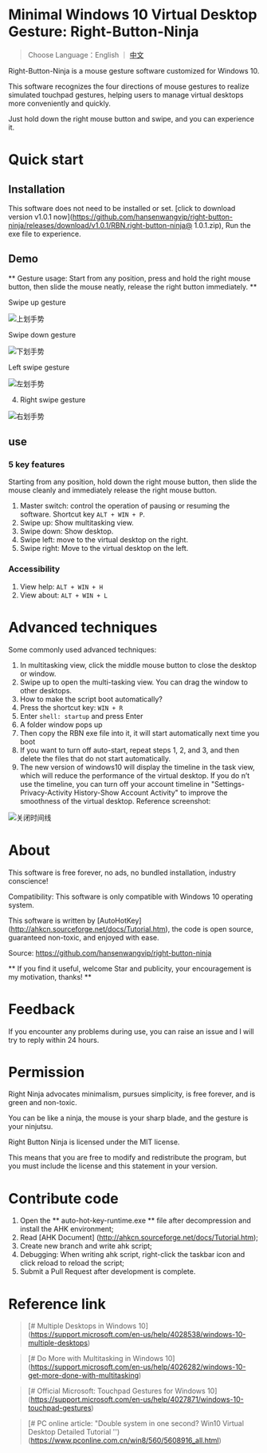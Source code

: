 # Minimal Windows 10 Virtual Desktop Gesture: Right-Button-Ninja

> Choose Language：English ｜ [中文](https://github.com/hansenwangvip/right-button-ninja/edit/master/README.md)

Right-Button-Ninja is a mouse gesture software customized for Windows 10.

This software recognizes the four directions of mouse gestures to realize simulated touchpad gestures, helping users to manage virtual desktops more conveniently and quickly.

Just hold down the right mouse button and swipe, and you can experience it.

# Quick start

## Installation

This software does not need to be installed or set.
[click to download version v1.0.1 now](https://github.com/hansenwangvip/right-button-ninja/releases/download/v1.0.1/RBN.right-button-ninja@ 1.0.1.zip), Run the exe file to experience.

## Demo

** Gesture usage: Start from any position, press and hold the right mouse button, then slide the mouse neatly, release the right button immediately. **

Swipe up gesture

![上划手势](./imgs/slide-up.gif)

Swipe down gesture

![下划手势](./imgs/slide-down.gif)

Left swipe gesture

![左划手势](./imgs/slide-left.gif)

4. Right swipe gesture

![右划手势](./imgs/slide-right.gif)


## use

### 5 key features

Starting from any position, hold down the right mouse button, then slide the mouse cleanly and immediately release the right mouse button.

1. Master switch: control the operation of pausing or resuming the software. Shortcut key `ALT + WIN + P`.
2. Swipe up: Show multitasking view.
3. Swipe down: Show desktop.
4. Swipe left: move to the virtual desktop on the right.
5. Swipe right: Move to the virtual desktop on the left.

### Accessibility

1. View help: `ALT + WIN + H`
2. View about: `ALT + WIN + L`


# Advanced techniques

Some commonly used advanced techniques:

1. In multitasking view, click the middle mouse button to close the desktop or window.
2. Swipe up to open the multi-tasking view. You can drag the window to other desktops.
3. How to make the script boot automatically?
1. Press the shortcut key: `WIN + R`
2. Enter `shell: startup` and press Enter
3. A folder window pops up
4. Then copy the RBN exe file into it, it will start automatically next time you boot
5. If you want to turn off auto-start, repeat steps 1, 2, and 3, and then delete the files that do not start automatically.
4. The new version of windows10 will display the timeline in the task view, which will reduce the performance of the virtual desktop. If you do n’t use the timeline, you can turn off your account timeline in "Settings-Privacy-Activity History-Show Account Activity" to improve the smoothness of the virtual desktop. Reference screenshot:

![关闭时间线](./imgs/turn-off-timeline.png)

# About

This software is free forever, no ads, no bundled installation, industry conscience!

Compatibility: This software is only compatible with Windows 10 operating system.

This software is written by [AutoHotKey] (http://ahkcn.sourceforge.net/docs/Tutorial.htm), the code is open source, guaranteed non-toxic, and enjoyed with ease.

Source: <https://github.com/hansenwangvip/right-button-ninja>

** If you find it useful, welcome Star and publicity, your encouragement is my motivation, thanks! **

# Feedback

If you encounter any problems during use, you can raise an issue and I will try to reply within 24 hours.

# Permission

Right Ninja advocates minimalism, pursues simplicity, is free forever, and is green and non-toxic.

You can be like a ninja, the mouse is your sharp blade, and the gesture is your ninjutsu.

Right Button Ninja is licensed under the MIT license.

This means that you are free to modify and redistribute the program, but you must include the license and this statement in your version.

# Contribute code

1. Open the ** auto-hot-key-runtime.exe ** file after decompression and install the AHK environment;
2. Read [AHK Document] (http://ahkcn.sourceforge.net/docs/Tutorial.htm);
3. Create new branch and write ahk script;
4. Debugging: When writing ahk script, right-click the taskbar icon and click reload to reload the script;
5. Submit a Pull Request after development is complete.


# Reference link

> [# Multiple Desktops in Windows 10] (https://support.microsoft.com/en-us/help/4028538/windows-10-multiple-desktops)

> [# Do More with Multitasking in Windows 10] (https://support.microsoft.com/en-us/help/4026282/windows-10-get-more-done-with-multitasking)

> [# Official Microsoft: Touchpad Gestures for Windows 10] (https://support.microsoft.com/en-us/help/4027871/windows-10-touchpad-gestures)


> [# PC online article: "Double system in one second? Win10 Virtual Desktop Detailed Tutorial '') (https://www.pconline.com.cn/win8/560/5608916_all.html)
